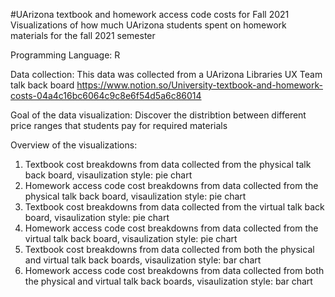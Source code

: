 #UArizona textbook and homework access code costs for Fall 2021
Visualizations of how much UArizona students spent on homework materials for the fall 2021 semester


Programming Language: R


Data collection: This data was collected from a UArizona Libraries UX Team talk back board https://www.notion.so/University-textbook-and-homework-costs-04a4c16bc6064c9c8e6f54d5a6c86014


Goal of the data visualization: Discover the distribtion between different price ranges that students pay for required materials


Overview of the visualizations:
1. Textbook cost breakdowns from data collected from the physical talk back board, visaulization style: pie chart
2. Homework access code cost breakdowns from data collected from the physical talk back board, visaulization style: pie chart
3. Textbook cost breakdowns from data collected from the virtual talk back board, visaulization style: pie chart
4. Homework access code cost breakdowns from data collected from the virtual talk back board, visaulization style: pie chart
5. Textbook cost breakdowns from data collected from both the physical and virtual talk back boards, visaulization style: bar chart
6. Homework access code cost breakdowns from data collected from both the physical and virtual talk back boards, visaulization style: bar chart
